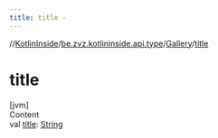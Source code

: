 ```yaml
---
title: title -
---
```

//[KotlinInside](../../index.md)/[be.zvz.kotlininside.api.type](../index.md)/[Gallery](index.md)/[title](title.md)



# title  
[jvm]  
Content  
val [title](title.md): [String](https://kotlinlang.org/api/latest/jvm/stdlib/kotlin/-string/index.html)  



